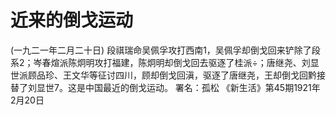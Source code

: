 # 近来的倒戈运动
(一九二一年二月二十日)
段祺瑞命吴佩孚攻打西南1，吴佩孚却倒戈回来铲除了段系2；岑春煊派陈炯明攻打福建，陈炯明却倒戈回去驱逐了桂派÷；唐继尧、刘显世派顾品珍、王文华等征讨四川，顾却倒戈回滇，驱逐了唐继尧，王却倒戈回黔接替了刘显世7。这是中国最近的倒戈运动。
署名：孤松
《新生活》第45期1921年2月20日

